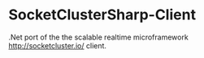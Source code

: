 # SocketClusterSharp-Client
.Net port of the the scalable realtime microframework http://socketcluster.io/ client.

